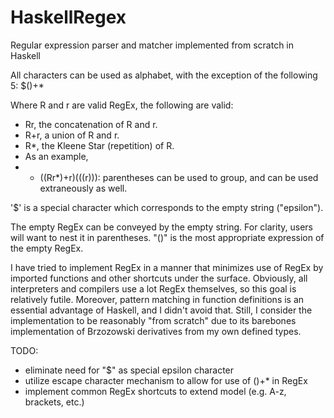 # HaskellRegex
Regular expression parser and matcher implemented from scratch in Haskell

All characters can be used as alphabet, with the exception of the following 5: $()+*

Where R and r are valid RegEx, the following are valid:
- Rr, the concatenation of R and r.
- R+r, a union of R and r.
- R*, the Kleene Star (repetition) of R.
- As an example,
- - ((Rr*)+r)(((r))): parentheses can be used to group, and can be used extraneously as well.

'$' is a special character which corresponds to the empty string ("epsilon").

The empty RegEx can be conveyed by the empty string. For clarity, users will want to nest it in parentheses. "()" is the most appropriate expression of the empty RegEx.

I have tried to implement RegEx in a manner that minimizes use of RegEx by imported functions and other shortcuts under the surface. Obviously, all interpreters and compilers use a lot RegEx themselves, so this goal is relatively futile. Moreover, pattern matching in function definitions is an essential advantage of Haskell, and I didn't avoid that. Still, I consider the implementation to be reasonably "from scratch" due to its barebones implementation of Brzozowski derivatives from my own defined types.

TODO:
- eliminate need for "$" as special epsilon character
- utilize escape character mechanism to allow for use of ()+* in RegEx
- implement common RegEx shortcuts to extend model (e.g. A-z, brackets, etc.)